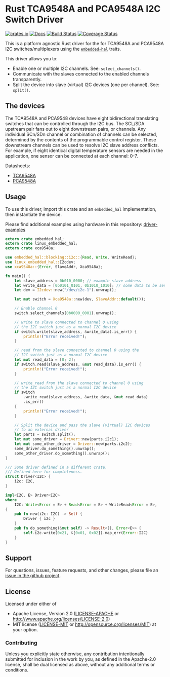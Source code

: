 # Rust TCA9548A and PCA9548A I2C Switch Driver

[![crates.io](https://img.shields.io/crates/v/xca9548a.svg)](https://crates.io/crates/xca9548a)
[![Docs](https://docs.rs/xca9548a/badge.svg)](https://docs.rs/xca9548a)
[![Build Status](https://travis-ci.org/eldruin/xca9548a-rs.svg?branch=master)](https://travis-ci.org/eldruin/xca9548a-rs)
[![Coverage Status](https://coveralls.io/repos/github/eldruin/xca9548a-rs/badge.svg?branch=master)](https://coveralls.io/github/eldruin/xca9548a-rs?branch=master)

This is a platform agnostic Rust driver for the for TCA9548A and PCA9548A I2C
switches/multiplexers using the [`embedded-hal`] traits.

This driver allows you to:
- Enable one or multiple I2C channels. See: `select_channels()`.
- Communicate with the slaves connected to the enabled channels transparently.
- Split the device into slave (virtual) I2C devices (one per channel). See: `split()`.

## The devices
The TCA9548A and PCA9548 devices have eight bidirectional translating switches
that can be controlled through the I2C bus. The SCL/SDA upstream pair fans out
to eight downstream pairs, or channels.
Any individual SCn/SDn channel or combination of channels can be selected,
determined by the contents of the programmable control register.
These downstream channels can be used to resolve I2C slave address conflicts.
For example, if  eight identical digital temperature sensors are needed in the
application, one sensor can be connected at each channel: 0-7.

Datasheets:
- [TCA9548A](http://www.ti.com/lit/ds/symlink/tca9548a.pdf)
- [PCA9548A](http://www.ti.com/lit/ds/symlink/pca9548a.pdf)

## Usage

To use this driver, import this crate and an `embedded_hal` implementation,
then instantiate the device.

Please find additional examples using hardware in this repository: [driver-examples]

[driver-examples]: https://github.com/eldruin/driver-examples

```rust
extern crate embedded_hal;
extern crate linux_embedded_hal;
extern crate xca9548a;

use embedded_hal::blocking::i2c::{Read, Write, WriteRead};
use linux_embedded_hal::I2cdev;
use xca9548a::{Error, SlaveAddr, Xca9548a};

fn main() {
    let slave_address = 0b010_0000; // example slave address
    let write_data = [0b0101_0101, 0b1010_1010]; // some data to be sent
    let dev = I2cdev::new("/dev/i2c-1").unwrap();

    let mut switch = Xca9548a::new(dev, SlaveAddr::default());

    // Enable channel 0
    switch.select_channels(0b0000_0001).unwrap();

    // write to slave connected to channel 0 using
    // the I2C switch just as a normal I2C device
    if switch.write(slave_address, &write_data).is_err() {
        println!("Error received!");
    }

    // read from the slave connected to channel 0 using the
    // I2C switch just as a normal I2C device
    let mut read_data = [0; 2];
    if switch.read(slave_address, &mut read_data).is_err() {
        println!("Error received!");
    }

    // write_read from the slave connected to channel 0 using
    // the I2C switch just as a normal I2C device
    if switch
        .write_read(slave_address, &write_data, &mut read_data)
        .is_err()
    {
        println!("Error received!");
    }

    // Split the device and pass the slave (virtual) I2C devices
    // to an external driver
    let parts = switch.split();
    let mut some_driver = Driver::new(parts.i2c1);
    let mut some_other_driver = Driver::new(parts.i2c2);
    some_driver.do_something().unwrap();
    some_other_driver.do_something().unwrap();
}

/// Some driver defined in a different crate.
/// Defined here for completeness.
struct Driver<I2C> {
    i2c: I2C,
}

impl<I2C, E> Driver<I2C>
where
    I2C: Write<Error = E> + Read<Error = E> + WriteRead<Error = E>,
{
    pub fn new(i2c: I2C) -> Self {
        Driver { i2c }
    }
    pub fn do_something(&mut self) -> Result<(), Error<E>> {
        self.i2c.write(0x21, &[0x01, 0x02]).map_err(Error::I2C)
    }
}
```

## Support

For questions, issues, feature requests, and other changes, please file an
[issue in the github project](https://github.com/eldruin/xca9548a-rs/issues).

## License

Licensed under either of

 * Apache License, Version 2.0 ([LICENSE-APACHE](LICENSE-APACHE) or
   http://www.apache.org/licenses/LICENSE-2.0)
 * MIT license ([LICENSE-MIT](LICENSE-MIT) or
   http://opensource.org/licenses/MIT) at your option.

### Contributing

Unless you explicitly state otherwise, any contribution intentionally submitted
for inclusion in the work by you, as defined in the Apache-2.0 license, shall
be dual licensed as above, without any additional terms or conditions.

[`embedded-hal`]: https://github.com/rust-embedded/embedded-hal
